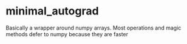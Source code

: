 # minimal_autograd
Basically a wrapper around numpy arrays.
Most operations and magic methods defer to numpy because they are faster
